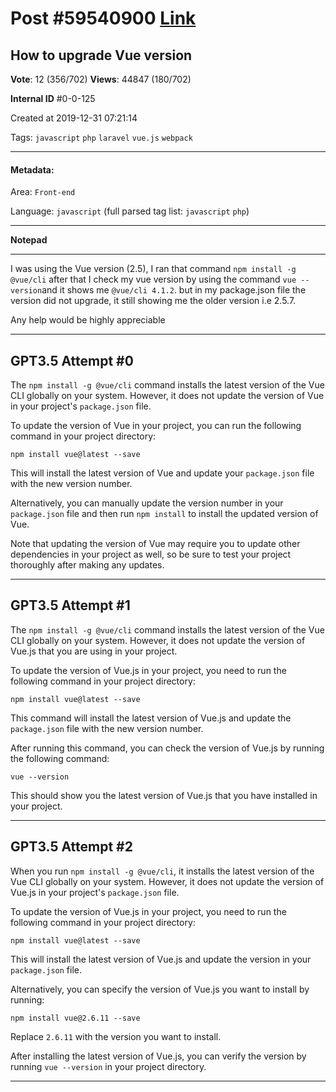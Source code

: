 
# Post \#59540900 [Link](https://stackoverflow.com/questions/59540900/)

## How to upgrade Vue version

**Vote**: 12 (356/702) **Views**: 44847 (180/702) 

**Internal ID** \#0-0-125

Created at 2019-12-31 07:21:14

Tags: `javascript` `php` `laravel` `vue.js` `webpack`

----------

#### Metadata:

Area: `Front-end`

Language: `javascript` (full parsed tag list: `javascript` `php`)

----------

**Notepad**


----------

I was using the Vue version (2.5), I ran that command `npm install -g @vue/cli` after that I check my vue version by using the command `vue --version`and it shows me `@vue/cli 4.1.2`. but in my package.json file the version did not upgrade, it still showing me the older version i.e 2.5.7. 
[](https://i.stack.imgur.com/cKW6d.png) 

Any help would be highly appreciable


----------
        
## GPT3.5 Attempt \#0

The `npm install -g @vue/cli` command installs the latest version of the Vue CLI globally on your system. However, it does not update the version of Vue in your project's `package.json` file.

To update the version of Vue in your project, you can run the following command in your project directory:

```
npm install vue@latest --save
```

This will install the latest version of Vue and update your `package.json` file with the new version number.

Alternatively, you can manually update the version number in your `package.json` file and then run `npm install` to install the updated version of Vue.

Note that updating the version of Vue may require you to update other dependencies in your project as well, so be sure to test your project thoroughly after making any updates.

--------

## GPT3.5 Attempt \#1

The `npm install -g @vue/cli` command installs the latest version of the Vue CLI globally on your system. However, it does not update the version of Vue.js that you are using in your project.

To update the version of Vue.js in your project, you need to run the following command in your project directory:

```
npm install vue@latest --save
```

This command will install the latest version of Vue.js and update the `package.json` file with the new version number.

After running this command, you can check the version of Vue.js by running the following command:

```
vue --version
```

This should show you the latest version of Vue.js that you have installed in your project.

--------

## GPT3.5 Attempt \#2

When you run `npm install -g @vue/cli`, it installs the latest version of the Vue CLI globally on your system. However, it does not update the version of Vue.js in your project's `package.json` file.

To update the version of Vue.js in your project, you need to run the following command in your project directory:

```
npm install vue@latest --save
```

This will install the latest version of Vue.js and update the version in your `package.json` file.

Alternatively, you can specify the version of Vue.js you want to install by running:

```
npm install vue@2.6.11 --save
```

Replace `2.6.11` with the version you want to install.

After installing the latest version of Vue.js, you can verify the version by running `vue --version` in your project directory.

--------
